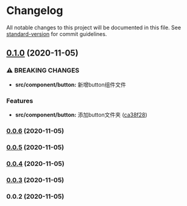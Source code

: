# Changelog

All notable changes to this project will be documented in this file. See [standard-version](https://github.com/conventional-changelog/standard-version) for commit guidelines.

## [0.1.0](https://github.com/shortbaby/smart-ui/compare/v0.0.6...v0.1.0) (2020-11-05)


### ⚠ BREAKING CHANGES

* **src/component/button:** 新增button组件文件

### Features

* **src/component/button:** 添加button文件夹 ([ca38f28](https://github.com/shortbaby/smart-ui/commit/ca38f28336c4a27b929283c78ff8ab52ffe247bd))

### [0.0.6](https://github.com/shortbaby/smart-ui/compare/v0.0.5...v0.0.6) (2020-11-05)

### [0.0.5](https://github.com/shortbaby/smart-ui/compare/v0.0.4...v0.0.5) (2020-11-05)

### [0.0.4](https://github.com/shortbaby/smart-ui/compare/v0.0.3...v0.0.4) (2020-11-05)

### [0.0.3](https://github.com/shortbaby/smart-ui/compare/v0.0.2...v0.0.3) (2020-11-05)

### 0.0.2 (2020-11-05)
